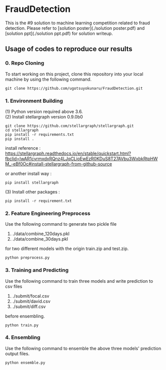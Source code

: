 # FraudDetection
This is the #9 solution to machine learning competition related to fraud detection. Please refer to [solution poster](./solution poster.pdf) and [solution ppt](./solution ppt.pdf) for solution writeup.

## Usage of codes to reproduce our results
### 0. Repo Cloning
To start working on this project, clone this repository into your local machine by using the following command.
```
git clone https://github.com/ugotsuyokunaru/FraudDetection.git
```

### 1. Environment Building

(1) Python version required above 3.6.  
(2) Install stellargraph version 0.9.0b0
```
git clone https://github.com/stellargraph/stellargraph.git
cd stellargraph
pip install -r requirements.txt
pip install .
```
install reference :  
https://stellargraph.readthedocs.io/en/stable/quickstart.html?fbclid=IwAR1cyrmxdxRQnz4LJqCLioEwEzR0KDuS8T27AVbu3WxbkRtpHWM_-eBf0Oc#install-stellargraph-from-github-source

or another install way : 
```
pip install stellargraph
```

(3) Install other packages : 
```
pip install -r requirement.txt
```

### 2. Feature Engineering Preprocess
Use the following command to generate two pickle file  
1. ./data/combine_120days.pkl  
2. ./data/combine_30days.pkl  

for two different models with the origin train.zip and test.zip.
```
python preprocess.py
```

### 3. Training and Predicting
Use the following command to train three models and write prediction to csv files  
1. ./submit/focal.csv  
2. ./submit/david.csv  
3. ./submit/diff.csv  

before ensembling.  
```
python train.py
```

### 4. Ensembling
Use the following command to ensemble the above three models' prediction output files.
```
python ensemble.py
```
